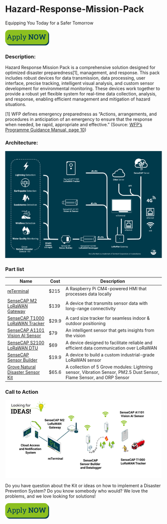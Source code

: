 # Hazard-Response-Mission-Pack

Equipping You Today for a Safer Tomorrow

[![Apply NOW](./img/apply-now.png)](https://github.com/Seeed-Studio/Hazard-Response-Mission-Pack/issues/new?assignees=vongomben&labels=Application&projects=&template=hazard.yml&title=%5BApplication%5D+%3A+)

### Description:

Hazard Response Mission Pack is a comprehensive solution designed for optimized disaster preparedness[1], management, and response. This pack includes robust devices for data transmission, data processing,  user interface, precise tracking, intelligent visual analysis, and custom sensor development for environmental monitoring. These devices work together to provide a robust yet flexible system for real-time data collection, analysis, and response, enabling efficient management and mitigation of hazard situations.

[1] WFP defines emergency preparedness as “Actions, arrangements, and procedures in anticipation of an emergency to ensure that the response when needed, be rapid, appropriate and effective.” (Source: [WFP’s Programme Guidance Manual, page 10](https://documents.wfp.org/stellent/groups/public/documents/resources/wfp251892.pdf))

### Architecture:

![image](./img/info-blue.png)


### Part list

| **Name**                          | **Cost** | **Description**                                                                                                      |
|-----------------------------------|----------|----------------------------------------------------------------------------------------------------------------------|
| [reTerminal](https://www.seeedstudio.com/ReTerminal-with-CM4-p-4904.htm)                        | $215     | A Raspberry Pi CM4-powered HMI that processes data locally                                                           |
| [SenseCAP M2 LoRaWAN Gateway](https://www.seeedstudio.com/SenseCAP-Multi-Platform-LoRaWAN-Indoor-Gateway-SX1302-EU868-p-5471.html)       | $139     | A device that transmits sensor data with long-range connectivity                                                     |
| [SenseCAP T1000 LoRaWAN Tracker](https://www.seeedstudio.com/sensecap-t1000-tracker)    | $29.9    | A card size tracker for seamless indoor & outdoor positioning                                                        |
| [SenseCAP A1101 Vision AI Sensor](https://www.seeedstudio.com/SenseCAP-A1101-LoRaWAN-Vision-AI-Sensor-p-5367.html)   | $79      | An intelligent sensor that gets insights from the vision                                                             |
| [SenseCAP S2100 LoRaWAN DTU](https://www.seeedstudio.com/SenseCAP-S2100-LoRaWAN-Data-Logger-p-5361.html)        | $69      | A device designed to facilitate reliable and efficient data communication over LoRaWAN                               |
| [SenseCAP Sensor Builder](https://www.seeedstudio.com/SenseCAP-XIAO-LoRaWAN-Controller-p-5474.html)           | $19.9    | A device to build a custom industrial-grade LoRaWAN sensor                                                           |
| [Grove Natural Disaster Sensor Kit](https://www.seeedstudio.com/natural-disaster-sensor-solution-kit.html) | $65.6    | A collection of 5 Grove modules: Lightning sensor, Vibration Sensor, PM2.5 Dust Sensor, Flame Sensor, and ORP Sensor |


### Call to Action

![image](./img/info-idea.png)

Do you have question about the Kit or ideas on how to implement a Disaster Prevention System? 
Do you know somebody who would?
We love the problems, and we love looking for solutions!

[![Apply NOW](./img/apply-now.png)](https://github.com/Seeed-Studio/Hazard-Response-Mission-Pack/issues/new?assignees=vongomben&labels=Application&projects=&template=hazard.yml&title=%5BApplication%5D+%3A+)

